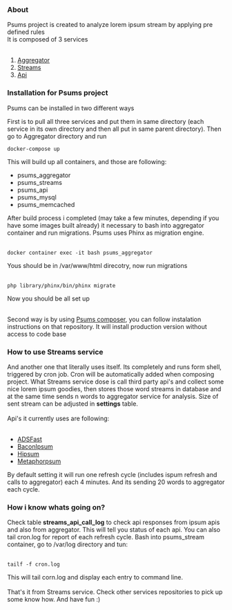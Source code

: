 <h3>About</h3>
Psums project is created to analyze lorem ipsum stream by applying pre defined rules<br>
It is composed of 3 services<br><br>
<ol>
    <li><a href="https://github.com/zus1/psums_aggregator">Aggregator</a></li>
    <li><a href="https://github.com/zus1/psums_streams">Streams</a></li>
    <li><a href="https://github.com/zus1/psums-api">Api</a></li>
</ol>

<h3>Installation for Psums project</h3>
Psums can be installed in two different ways

First is to pull all three services and put them in same directory (each service in its own directory
and then all put in same parent directory). Then go to Aggregator directory and run
<pre><code>docker-compose up</code></pre>
This will build up all containers, and those are following:
<ul>
    <li>psums_aggregator</li>
    <li>psums_streams</li>
    <li>psums_api</li>
    <li>psums_mysql</li>
    <li>psums_memcached</li>
</ul>
After build process i completed (may take a few minutes, depending if you have some images built already)
it necessary to bash into aggregator container and run migrations. Psums uses Phinx as migration engine.
<br><br>
<pre><code>docker container exec -it bash psums_aggregator</code></pre>
Yous should be in /var/www/html direcotry, now run migrations
<br><br>
<pre><code>php library/phinx/bin/phinx migrate</code></pre>
Now you should be all set up
<br><br>

Second way is by using <a href="https://github.com/zus1/psums_compose">Psums composer</a>, you can follow instalation instructions on that repository. 
It will install production version without access to code base

<h3>How to use Streams service</h3>
And another one that literally uses itself. Its completely and runs form shell, triggered by cron job. Cron will be 
automatically added when composing project. What Streams service dose is call third party api's and collect some nice lorem ipsum
goodies, then stores those word streams in database and at the same time sends n words to aggregator service for analysis.
Size of sent stream can be adjusted in <b>settings</b> table.<br><br>
Api's it currently uses are following:
<br><br>
<ul>
    <li><a href="http://asdfast.beobit.net/docs/">ADSFast</a></li>
    <li><a href="https://baconipsum.com/json-api/">BaconIpsum</a></li>
    <li><a href="https://hipsum.co/the-api/">Hipsum</a></li>
    <li><a href="http://metaphorpsum.com/">Metaphorpsum</a></li>
</ul>
By default setting it will run one refresh cycle (includes ispum refresh and calls to aggregator) each 4 minutes.
And its sending 20 words to aggregator each cycle.

<h3>How i know whats going on?</h3>
Check table <b>streams_api_call_log</b> to check api responses from ipsum apis and also from aggregator.
This will tell you status of each api. You can also tail cron.log for report of each refresh cycle. Bash into psums_stream container,
 go to /var/log directory and tun:
<br><br>
<pre><code>tailf -f cron.log</code></pre>
This will tail corn.log and display each entry to command line.
<br><br>
That's it from Streams service. Check other services repositories to pick up some know how. And have fun :) 